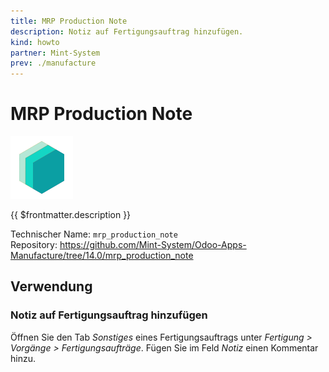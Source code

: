 ```yaml
---
title: MRP Production Note
description: Notiz auf Fertigungsauftrag hinzufügen.
kind: howto
partner: Mint-System
prev: ./manufacture
---
```


# MRP Production Note

![icon_oms_box](attachments/icons_odoo_mint_system.png)

{{ $frontmatter.description }}

Technischer Name: `mrp_production_note`\
Repository: <https://github.com/Mint-System/Odoo-Apps-Manufacture/tree/14.0/mrp_production_note>

## Verwendung

### Notiz auf Fertigungsauftrag hinzufügen

Öffnen Sie den Tab _Sonstiges_ eines Fertigungsauftrags unter _Fertigung > Vorgänge > Fertigungsaufträge_. Fügen Sie im Feld _Notiz_ einen Kommentar hinzu.
